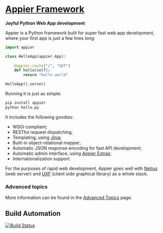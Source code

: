 # [Appier Framework](http://appier.hive.pt)

**Joyful Python Web App development**

Appier is a Python framework built for super fast web app development, where your first app is just a few lines long:

```python
import appier

class HelloApp(appier.App):
    
    @appier.route("/", "GET")
    def hello(self): 
        return "hello world"

HelloApp().serve()
```

Running it is just as simple:

```bash
pip install appier
python hello.py
```

It includes the following goodies:

* WSGI compliant;
* RESTful request dispatching;
* Templating, using [Jinja](http://jinja.pocoo.org/);
* Built-in object-relational mapper;
* Automatic JSON response encoding for fast API development;
* Automatic admin interface, using [Appier Extras](https://github.com/hivesolutions/appier_extras);
* Internationalization support.

For the purposes of rapid web development, Appier goes well with [Netius](https://github.com/hivesolutions/netius) 
(web server) and [UXF](https://github.com/hivesolutions/uxf) (client side graphical library) as a whole stack.

### Advanced topics

More information can be found in the [Advanced Topics](advanced.md) page.

## Build Automation

[![Build Status](https://travis-ci.org/hivesolutions/appier.png?branch=master)](https://travis-ci.org/hivesolutions/appier)
